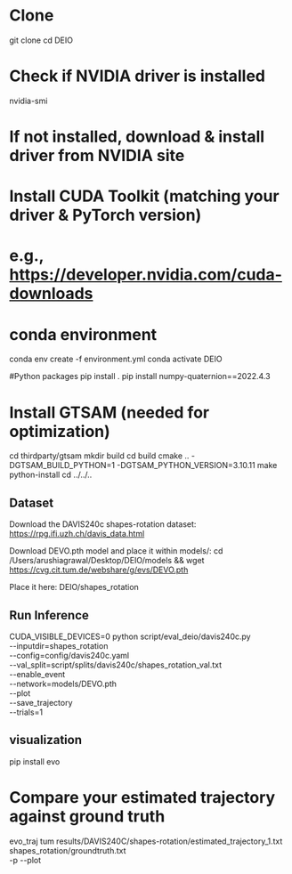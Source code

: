 # Clone 
git clone 
cd DEIO

# Check if NVIDIA driver is installed
nvidia-smi

# If not installed, download & install driver from NVIDIA site

# Install CUDA Toolkit (matching your driver & PyTorch version)
# e.g., https://developer.nvidia.com/cuda-downloads


# conda environment
conda env create -f environment.yml
conda activate DEIO

#Python packages
pip install .
pip install numpy-quaternion==2022.4.3

# Install GTSAM (needed for optimization)
cd thirdparty/gtsam
mkdir build
cd build
cmake .. -DGTSAM_BUILD_PYTHON=1 -DGTSAM_PYTHON_VERSION=3.10.11
make python-install
cd ../../..

## Dataset

Download the DAVIS240c shapes-rotation dataset:
https://rpg.ifi.uzh.ch/davis_data.html

Download DEVO.pth model and place it within models/:
cd /Users/arushiagrawal/Desktop/DEIO/models && wget https://cvg.cit.tum.de/webshare/g/evs/DEVO.pth

Place it here:
DEIO/shapes_rotation

## Run Inference

CUDA_VISIBLE_DEVICES=0 python script/eval_deio/davis240c.py \
    --inputdir=shapes_rotation \
    --config=config/davis240c.yaml \
    --val_split=script/splits/davis240c/shapes_rotation_val.txt \
    --enable_event \
    --network=models/DEVO.pth \
    --plot \
    --save_trajectory \
    --trials=1

## visualization

pip install evo

# Compare your estimated trajectory against ground truth
evo_traj tum results/DAVIS240C/shapes-rotation/estimated_trajectory_1.txt \
             shapes_rotation/groundtruth.txt \
             -p --plot
